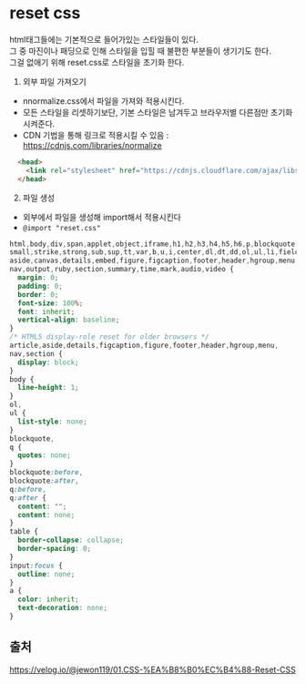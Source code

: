 # reset css

html태그들에는 기본적으로 들어가있는 스타일들이 있다. <br>
그 중 마진이나 패딩으로 인해 스타일을 입힐 때 불편한 부분들이 생기기도 한다. <br>
그걸 없애기 위해 reset.css로 스타일을 초기화 한다.

1. 외부 파일 가져오기
- nnormalize.css에서 파일을 가져와 적용시킨다.
- 모든 스타일을 리셋하기보단, 기본 스타일은 남겨두고 브라우저별 다른점만 초기화시켜준다.
- CDN 기법을 통해 링크로 적용시킬 수 있음 : https://cdnjs.com/libraries/normalize
```html
  <head>
    <link rel="stylesheet" href="https://cdnjs.cloudflare.com/ajax/libs/normalize/8.0.1/normalize.min.css" />
  </head>
```

2. 파일 생성
- 외부에서 파일을 생성해 import해서 적용시킨다
- `@import "reset.css"`
```css
html,body,div,span,applet,object,iframe,h1,h2,h3,h4,h5,h6,p,blockquote,pre,a,abbr,acronym,address,big,cite,code,del,dfn,em,img,ins,kbd,q,s,samp,
small,strike,strong,sub,sup,tt,var,b,u,i,center,dl,dt,dd,ol,ul,li,fieldset,form,label,legend,table,caption,tbody,tfoot,thead,tr,th,td,article,
aside,canvas,details,embed,figure,figcaption,footer,header,hgroup,menu,
nav,output,ruby,section,summary,time,mark,audio,video {
  margin: 0;
  padding: 0;
  border: 0;
  font-size: 100%;
  font: inherit;
  vertical-align: baseline;
}
/* HTML5 display-role reset for older browsers */
article,aside,details,figcaption,figure,footer,header,hgroup,menu,
nav,section {
  display: block;
}
body {
  line-height: 1;
}
ol,
ul {
  list-style: none;
}
blockquote,
q {
  quotes: none;
}
blockquote:before,
blockquote:after,
q:before,
q:after {
  content: "";
  content: none;
}
table {
  border-collapse: collapse;
  border-spacing: 0;
}
input:focus {
  outline: none;
}
a {
  color: inherit;
  text-decoration: none;
}
```

## 출처
https://velog.io/@jewon119/01.CSS-%EA%B8%B0%EC%B4%88-Reset-CSS
